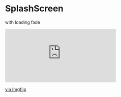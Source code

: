 # SplashScreen
with loading fade

<div style="width:360px;max-width:100%;"><div style="height:0;padding-bottom:48.06%;position:relative;"><iframe width="360" height="173" style="position:absolute;top:0;left:0;width:100%;height:100%;" frameBorder="0" src="https://imgflip.com/embed/48e1cd"></iframe></div><p><a href="https://imgflip.com/gif/48e1cd">via Imgflip</a></p></div>
